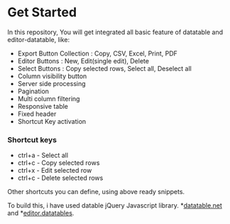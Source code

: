 # Get Started

In this repository, You will get integrated all basic feature of datatable and editor-datatable, like:

* Export Button Collection : Copy, CSV, Excel, Print, PDF
* Editor Buttons : New, Edit(single edit), Delete
* Select Buttons : Copy selected rows, Select all, Deselect all
* Column visibility button
* Server side processing
* Pagination
* Multi column filtering
* Responsive table
* Fixed header
* Shortcut Key activation

### Shortcut keys

* ctrl+a - Select all
* ctrl+c - Copy selected rows
* ctrl+x - Edit selected row
* ctrl+c - Delete selected rows

Other shortcuts you can define, using above ready snippets.

To build this, i have used datable jQuery Javascript library. *[datatable.net](https://datatables.net/) and *[editor.datatables](https://editor.datatables.net/).

